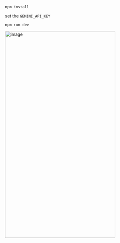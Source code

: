 
`npm install`

set the `GEMINI_API_KEY`

`npm run dev`

<img width="364" height="683" alt="image" src="https://github.com/user-attachments/assets/3058c53d-3ed2-4378-b914-6efe1efa30c3" />
